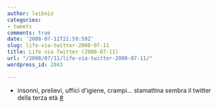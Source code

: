 ```yaml
---
author: leibniz
categories:
- tweets
comments: true
date: '2008-07-11T21:59:59Z'
slug: life-via-twitter-2008-07-11
title: Life via Twitter (2008-07-11)
url: "/2008/07/11/life-via-twitter-2008-07-11/"
wordpress_id: 2843

---
```

* insonni, prelievi, uffici d'igiene, crampi... stamattina sembra il twitter della terza età [#](https://twitter.com/leibniz/statuses/855380064)


